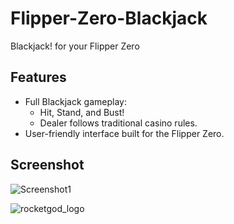 # Flipper-Zero-Blackjack

Blackjack! for your Flipper Zero

## Features
- Full Blackjack gameplay: 
  - Hit, Stand, and Bust!
  - Dealer follows traditional casino rules.
- User-friendly interface built for the Flipper Zero.

## Screenshot

![Screenshot1](https://github.com/user-attachments/assets/a69fb70e-948d-4a0a-b683-5cacd9c81d2e)

![rocketgod_logo](https://github.com/RocketGod-git/shodanbot/assets/57732082/7929b554-0fba-4c2b-b22d-6772d23c4a18)
